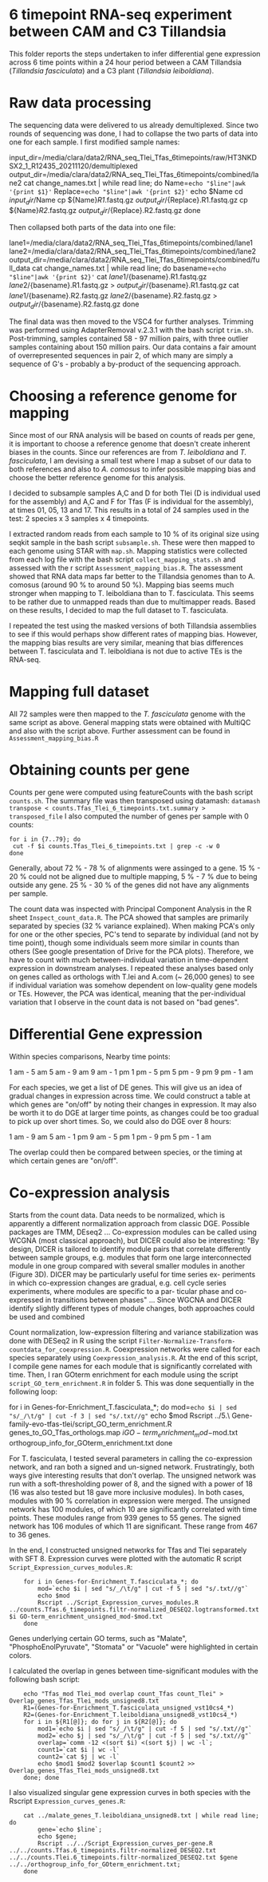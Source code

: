 # 6 timepoint RNA-seq experiment between CAM and C3 Tillandsia

This folder reports the steps undertaken to infer differential gene expression across 6 time points within a 24 hour period between a CAM Tillandsia (*Tillandsia fasciculata*) and a C3 plant (*Tillandsia leiboldiana*).

# Raw data processing

The sequencing data were delivered to us already demultiplexed. Since two rounds of sequencing was done, I had to collapse the two parts of data into one for each sample. I first modified sample names:

  input_dir=/media/clara/data2/RNA_seq_Tlei_Tfas_6timepoints/raw/HT3NKDSX2_1_R12435_20211120/demultiplexed
  output_dir=/media/clara/data2/RNA_seq_Tlei_Tfas_6timepoints/combined/lane2
  cat change_names.txt | while read line; do
    Name=`echo "$line"|awk '{print $1}'`
    Replace=`echo "$line"|awk '{print $2}'`
    echo $Name
    cd $input_dir/$Name
    cp ${Name}*R1*.fastq.gz $output_dir/${Replace}.R1.fastq.gz
    cp ${Name}*R2*.fastq.gz $output_dir/${Replace}.R2.fastq.gz
  done

Then collapsed both parts of the data into one file:

  lane1=/media/clara/data2/RNA_seq_Tlei_Tfas_6timepoints/combined/lane1
  lane2=/media/clara/data2/RNA_seq_Tlei_Tfas_6timepoints/combined/lane2
  output_dir=/media/clara/data2/RNA_seq_Tlei_Tfas_6timepoints/combined/full_data
  cat change_names.txt | while read line; do
    basename=`echo "$line"|awk '{print $2}'`
    cat $lane1/${basename}.R1.fastq.gz $lane2/${basename}.R1.fastq.gz > $output_dir/${basename}.R1.fastq.gz
    cat $lane1/${basename}.R2.fastq.gz $lane2/${basename}.R2.fastq.gz > $output_dir/${basename}.R2.fastq.gz
  done

The final data was then moved to the VSC4 for further analyses. Trimming was performed using AdapterRemoval v.2.3.1 with the bash script `trim.sh`. Post-trimming, samples contained 58 - 97 million pairs, with three outlier samples containing about 150 million pairs. Our data contains a fair amount of overrepresented sequences in pair 2, of which many are simply a sequence of G's - probably a by-product of the sequencing approach.

# Choosing a reference genome for mapping

Since most of our RNA analysis will be based on counts of reads per gene, it is important to choose a reference genome that doesn't create inherent biases in the counts. Since our references are from *T. leiboldiana* and *T. fasciculata*, I am devising a small test where I map a subset of our data to both references and also to *A. comosus* to infer possible mapping bias and choose the better reference genome for this analysis.

I decided to subsample samples A,C and D for both Tlei (D is individual used for the assembly) and A,C and F for Tfas (F is individual for the assembly), at times 01, 05, 13 and 17. This results in a total of 24 samples used in the test: 2 species x 3 samples x 4 timepoints.

I extracted random reads from each sample to 10 % of its original size using seqkit sample in the bash script `subsample.sh`. These were then mapped to each genome using STAR with `map.sh`. Mapping statistics were collected from each log file with the bash script `collect_mapping_stats.sh` and assessed with the r script `Assessment_mapping_bias.R`. The assessment showed that RNA data maps far better to the Tillandsia genomes than to A. comosus (around 90 % to around 50 %). Mapping bias seems much stronger when mapping to T. leiboldiana than to T. fasciculata. This seems to be rather due to unmapped reads than due to multimapper reads. Based on these results, I decided to map the full dataset to T. fasciculata.

I repeated the test using the masked versions of both Tillandsia assemblies to see if this would perhaps show different rates of mapping bias. However, the mapping bias results are very similar, meaning that bias differences between T. fasciculata and T. leiboldiana is not due to active TEs is the RNA-seq.

# Mapping full dataset

All 72 samples were then mapped to the *T. fasciculata* genome with the same script as above. General mapping stats were obtained with MultiQC and also with the script above. Further assessment can be found in `Assessment_mapping_bias.R`

# Obtaining counts per gene

Counts per gene were computed using featureCounts with the bash script `counts.sh`. The summary file was then transposed using datamash: `datamash transpose < counts.Tfas_Tlei_6_timepoints.txt.summary > transposed_file`
I also computed the number of genes per sample with 0 counts:

	for i in {7..79}; do
	 cut -f $i counts.Tfas_Tlei_6_timepoints.txt | grep -c -w 0
	done

Generally, about 72 % - 78 % of alignments were assinged to a gene. 15 % - 20 % could not be aligned due to multiple mapping, 5 % - 7 % due to being outside any gene. 25 % - 30 % of the genes did not have any alignments per sample.

The count data was inspected with Principal Component Analysis in the R sheet `Inspect_count_data.R`. The PCA showed that samples are primarily separated by species (32 % variance explained). When making PCA's only for one or the other species, PC's tend to separate by individual (and not by time point), though some individuals seem more similar in counts than others (See google presentation of Drive for the PCA plots). Therefore, we have to count with much between-individual variation in time-dependent expression in downstream analyses. I repeated these analyses based only on genes called as orthologs with T.lei and A.com (~ 26,000 genes) to see if individual variation was somehow dependent on low-quality gene models or TEs. However, the PCA was identical, meaning that the per-individual variation that I observe in the count data is not based on "bad genes".

# Differential Gene expression

Within species comparisons, Nearby time points:

1 am - 5 am
5 am - 9 am
9 am - 1 pm
1 pm - 5 pm
5 pm - 9 pm
9 pm - 1 am

For each species, we get a list of DE genes. This will give us an idea of gradual changes in expression across time. We could construct a table at which genes are "on/off" by noting their changes in expression. It may also be worth it to do DGE at larger time points, as changes could be too gradual to pick up over short times. So, we could also do DGE over 8 hours:

1 am - 9 am
5 am - 1 pm
9 am - 5 pm
1 pm - 9 pm
5 pm - 1 am

The overlap could then be compared between species, or the timing at which certain genes are "on/off".

# Co-expression analysis

Starts from the count data. Data needs to be normalized, which is apparently a different normalization approach from classic DGE. Possible packages are TMM, DEseq2
...
Co-expression modules can be called using WCGNA (most classical approach), but DICER could also be interesting: "By design, DICER is tailored to identify module pairs that correlate differently between sample groups, e.g. modules that form one large interconnected module in one group compared with several smaller modules in another (Figure 3D). DICER may be particularly useful for time series ex- periments in which co-expression changes are gradual, e.g. cell cycle series experiments, where modules are specific to a par- ticular phase and co-expressed in transitions between phases"
...
Since WGCNA and DICER identify slightly different types of module changes, both approaches could be used and combined

Count normalization, low-expression filtering and variance stabilization was done with DESeq2 in R using the script `Filter-Normalize-Transform-countdata_for_coexpression.R`. Coexpression networks were called for each species separately using `Coexpression_analysis.R`. At the end of this script, I compile gene names for each module that is significantly correlated with time. Then, I ran GOterm enrichment for each module using the script `script_GO_term_enrichment.R` in folder 5. This was done sequentially in the following loop:

  for i in Genes-for-Enrichment_T.fasciculata_*; do
    mod=`echo $i | sed "s/_/\t/g" | cut -f 3 | sed "s/.txt//g"`
    echo $mod
    Rscript ../5.\ Gene-family-evo-tfas-tlei/script_GO_term_enrichment.R genes_to_GO_Tfas_orthologs.map $i GO-term_enrichment_mod-$mod.txt orthogroup_info_for_GOterm_enrichment.txt
  done

For T. fasciculata, I tested several parameters in calling the co-expression network, and ran both a signed and un-signed network. Frustratingly, both ways give interesting results that don't overlap. The unsigned network was run with a soft-thresholding power of 8, and the signed with a power of 18 (16 was also tested but 18 gave more inclusive modules). In both cases, modules with 90 % correlation in expression were merged. The unsigned network has 100 modules, of which 10 are significantly correlated with time points. These modules range from 939 genes to 55 genes. The signed network has 106 modules of which 11 are significant. These range from 467 to 36 genes.

In the end, I constructed unsigned networks for Tfas and Tlei separately with SFT 8. Expression curves were plotted with the automatic R script `Script_Expression_curves_modules.R`:

		for i in Genes-for-Enrichment_T.fasciculata_*; do
			mod=`echo $i | sed "s/_/\t/g" | cut -f 5 | sed "s/.txt//g"`
    		echo $mod
    		Rscript ../Script_Expression_curves_modules.R ../counts.Tfas.6_timepoints.filtr-normalized_DESEQ2.logtransformed.txt $i GO-term_enrichment_unsigned_mod-$mod.txt
  		done

 Genes underlying certain GO terms, such as "Malate", "PhosphoEnolPyruvate", "Stomata" or "Vacuole" were highlighted in certain colors.

 I calculated the overlap in genes between time-significant modules with the following bash script:

  		echo "Tfas_mod Tlei_mod overlap count_Tfas count_Tlei" > Overlap_genes_Tfas_Tlei_mods_unsigned8.txt
  		R1=(Genes-for-Enrichment_T.fasciculata_unsigned_vst10cs4_*)
  		R2=(Genes-for-Enrichment_T.leiboldiana_unsigned8_vst10cs4_*)
  		for i in ${R1[@]}; do for j in ${R2[@]}; do  
  			mod1=`echo $i | sed "s/_/\t/g" | cut -f 5 | sed "s/.txt//g"`
  			mod2=`echo $j | sed "s/_/\t/g" | cut -f 5 | sed "s/.txt//g"`
  			overlap=`comm -12 <(sort $i) <(sort $j) | wc -l`;
  			count1=`cat $i | wc -l`
  			count2=`cat $j | wc -l`
  			echo $mod1 $mod2 $overlap $count1 $count2 >> Overlap_genes_Tfas_Tlei_mods_unsigned8.txt
  		done; done

I also visualized singular gene expression curves in both species with the Rscript `Expression_curves_genes.R`:

		cat ../malate_genes_T.leiboldiana_unsigned8.txt | while read line; do   
			gene=`echo $line`;   
			echo $gene;   
			Rscript ../../Script_Expression_curves_per-gene.R ../../counts.Tfas.6_timepoints.filtr-normalized_DESEQ2.txt ../../counts.Tlei.6_timepoints.filtr-normalized_DESEQ2.txt $gene ../../orthogroup_info_for_GOterm_enrichment.txt;
		done
